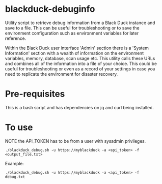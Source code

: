 # blackduck-debuginfo
Utility script to retrieve debug information from a Black Duck instance and save to a file.  This can be useful for troubleshooting or to save the environment configuration such as environment variables for later reference.

Within the Black Duck user interface 'Admin' section there is a 'System Information' section with a wealth of information on the environment variables, memory, database, scan usage etc.  This utility calls these URLs and combines all of the information into a file of your choice.  This could be useful for troubleshooting or even as a record of your settings in case you need to replicate the environment for disaster recovery.

# Pre-requisites
This is a bash script and has dependencies on jq and curl being installed.

# To use
NOTE the API_TOKEN has to be from a user with sysadmin privileges.
```
./blackduck_debug.sh -u https://myblackduck -a <api_token> -f <output_file.txt>
```
Example:
```
./blackduck_debug.sh -u https://myblackduck -a <api_token> -f debug.txt
```